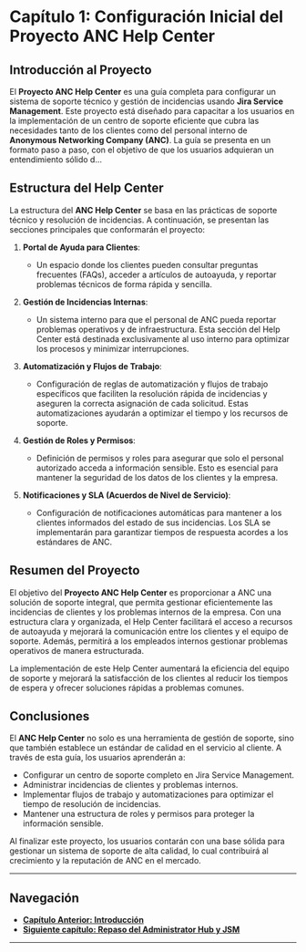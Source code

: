 
# Capítulo 1: Configuración Inicial del Proyecto ANC Help Center

## Introducción al Proyecto

El **Proyecto ANC Help Center** es una guía completa para configurar un sistema de soporte técnico y gestión de incidencias usando **Jira Service Management**. Este proyecto está diseñado para capacitar a los usuarios en la implementación de un centro de soporte eficiente que cubra las necesidades tanto de los clientes como del personal interno de **Anonymous Networking Company (ANC)**. La guía se presenta en un formato paso a paso, con el objetivo de que los usuarios adquieran un entendimiento sólido d...

## Estructura del Help Center

La estructura del **ANC Help Center** se basa en las prácticas de soporte técnico y resolución de incidencias. A continuación, se presentan las secciones principales que conformarán el proyecto:

1. **Portal de Ayuda para Clientes**:
   - Un espacio donde los clientes pueden consultar preguntas frecuentes (FAQs), acceder a artículos de autoayuda, y reportar problemas técnicos de forma rápida y sencilla.
   
2. **Gestión de Incidencias Internas**:
   - Un sistema interno para que el personal de ANC pueda reportar problemas operativos y de infraestructura. Esta sección del Help Center está destinada exclusivamente al uso interno para optimizar los procesos y minimizar interrupciones.

3. **Automatización y Flujos de Trabajo**:
   - Configuración de reglas de automatización y flujos de trabajo específicos que faciliten la resolución rápida de incidencias y aseguren la correcta asignación de cada solicitud. Estas automatizaciones ayudarán a optimizar el tiempo y los recursos de soporte.

4. **Gestión de Roles y Permisos**:
   - Definición de permisos y roles para asegurar que solo el personal autorizado acceda a información sensible. Esto es esencial para mantener la seguridad de los datos de los clientes y la empresa.

5. **Notificaciones y SLA (Acuerdos de Nivel de Servicio)**:
   - Configuración de notificaciones automáticas para mantener a los clientes informados del estado de sus incidencias. Los SLA se implementarán para garantizar tiempos de respuesta acordes a los estándares de ANC.

## Resumen del Proyecto

El objetivo del **Proyecto ANC Help Center** es proporcionar a ANC una solución de soporte integral, que permita gestionar eficientemente las incidencias de clientes y los problemas internos de la empresa. Con una estructura clara y organizada, el Help Center facilitará el acceso a recursos de autoayuda y mejorará la comunicación entre los clientes y el equipo de soporte. Además, permitirá a los empleados internos gestionar problemas operativos de manera estructurada.

La implementación de este Help Center aumentará la eficiencia del equipo de soporte y mejorará la satisfacción de los clientes al reducir los tiempos de espera y ofrecer soluciones rápidas a problemas comunes.

## Conclusiones

El **ANC Help Center** no solo es una herramienta de gestión de soporte, sino que también establece un estándar de calidad en el servicio al cliente. A través de esta guía, los usuarios aprenderán a:

- Configurar un centro de soporte completo en Jira Service Management.
- Administrar incidencias de clientes y problemas internos.
- Implementar flujos de trabajo y automatizaciones para optimizar el tiempo de resolución de incidencias.
- Mantener una estructura de roles y permisos para proteger la información sensible.

Al finalizar este proyecto, los usuarios contarán con una base sólida para gestionar un sistema de soporte de alta calidad, lo cual contribuirá al crecimiento y la reputación de ANC en el mercado.

---

## Navegación

- **[Capítulo Anterior: Introducción](index.md)**
- **[Siguiente capítulo: Repaso del Administrator Hub y JSM](02_ANC_Help_Center_Capitulo_2.md)**

---
